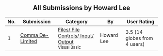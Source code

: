 ﻿<div align="center">

## All Submissions by Howard Lee

</div>

No.  | Submission | Category | By   | User Rating
---- | ---------- | -------- | ---- | -----------
1 | [Comma De\-Limited<br />](https://github.com/Planet-Source-Code/howard-lee-comma-de-limited__1-3250) | [Files/ File Controls/ Input/ Output<br /><sup>Visual Basic</sup>](../ByCategory/files-file-controls-input-output__1-3.md) | Howard Lee | 3.5 (14 globes from 4 users)
